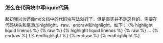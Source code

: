 ### 怎么在代码块中写liquid代码
起初我以为还像md文档中的代码块写法就好了，但是事实并不是这样的。需要在代码块头和尾添加highlight、raw、endraw和highlight。如下：
{% highlight liquid linenos %}
{% raw %}
{% highlight liquid linenos %}
{% raw %}
...
{% endraw %}
{% endhighlight %}
{% endraw %}
{% endhighlight %}